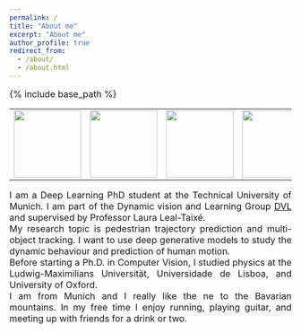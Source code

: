 ```yaml
---
permalink: /
title: "About me"
excerpt: "About me"
author_profile: true
redirect_from: 
  - /about/
  - /about.html
---
```

{% include base_path %}


<style type="text/css">


    img {
        height: 120px;
          }
     p {
            margin:0;
            font-size: 16px;
            text-align: justify;
            valign:"top";
           
        }

}
</style>


<div> 
<table >
<tr>
<td>
<img src="{{base_path}}/images/aboutMe/presentation.jpg"  />
</td>
<td>
<img src="{{base_path}}/images/aboutMe/oxford.jpg"    />
</td>
<td>
<img src="{{base_path}}/images/aboutMe/rowing_single.jpg"  />
</td>

<td>
<img src="{{base_path}}/images/aboutMe/music.jpg"  />
</td>
</tr>
</table>
</div>
<p>I am a Deep Learning PhD student at the Technical University of Munich. I am part of the Dynamic vision and Learning Group <a href="https://dvl.in.tum.de/">DVL</a> and supervised by Professor Laura Leal-Taixé.</p>

<p>My research topic is pedestrian trajectory prediction and multi-object tracking. I want to use deep generative models to study the dynamic behaviour and prediction of human motion.</p> 

<p>Before starting a Ph.D. in Computer Vision, I studied physics at the Ludwig-Maximilians Universität, Universidade de Lisboa, and University of Oxford.</p>

<p>I am from Munich and I really like the ne to the Bavarian mountains. In my free time I enjoy running, playing guitar, and meeting up with friends for a drink or two.</p>
 